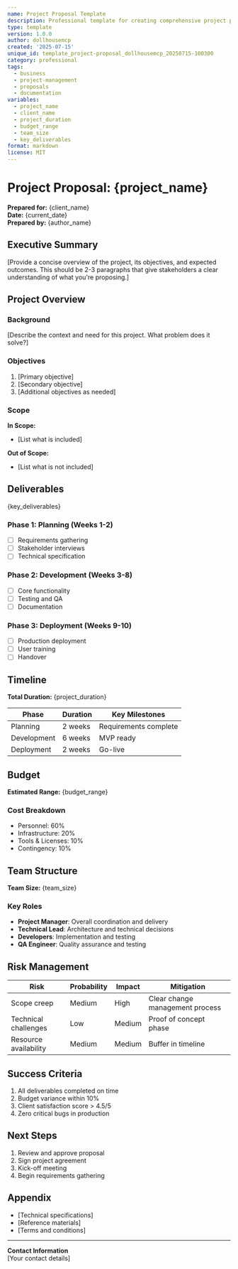 ```yaml
---
name: Project Proposal Template
description: Professional template for creating comprehensive project proposals
type: template
version: 1.0.0
author: dollhousemcp
created: '2025-07-15'
unique_id: template_project-proposal_dollhousemcp_20250715-100300
category: professional
tags:
  - business
  - project-management
  - proposals
  - documentation
variables:
  - project_name
  - client_name
  - project_duration
  - budget_range
  - team_size
  - key_deliverables
format: markdown
license: MIT
---
```


# Project Proposal: {project_name}

**Prepared for:** {client_name}  
**Date:** {current_date}  
**Prepared by:** {author_name}

## Executive Summary

[Provide a concise overview of the project, its objectives, and expected outcomes. This should be 2-3 paragraphs that give stakeholders a clear understanding of what you're proposing.]

## Project Overview

### Background
[Describe the context and need for this project. What problem does it solve?]

### Objectives
1. [Primary objective]
2. [Secondary objective]
3. [Additional objectives as needed]

### Scope
**In Scope:**
- [List what is included]

**Out of Scope:**
- [List what is not included]

## Deliverables

{key_deliverables}

### Phase 1: Planning (Weeks 1-2)
- [ ] Requirements gathering
- [ ] Stakeholder interviews
- [ ] Technical specification

### Phase 2: Development (Weeks 3-8)
- [ ] Core functionality
- [ ] Testing and QA
- [ ] Documentation

### Phase 3: Deployment (Weeks 9-10)
- [ ] Production deployment
- [ ] User training
- [ ] Handover

## Timeline

**Total Duration:** {project_duration}

| Phase | Duration | Key Milestones |
|-------|----------|----------------|
| Planning | 2 weeks | Requirements complete |
| Development | 6 weeks | MVP ready |
| Deployment | 2 weeks | Go-live |

## Budget

**Estimated Range:** {budget_range}

### Cost Breakdown
- Personnel: 60%
- Infrastructure: 20%
- Tools & Licenses: 10%
- Contingency: 10%

## Team Structure

**Team Size:** {team_size}

### Key Roles
- **Project Manager**: Overall coordination and delivery
- **Technical Lead**: Architecture and technical decisions
- **Developers**: Implementation and testing
- **QA Engineer**: Quality assurance and testing

## Risk Management

| Risk | Probability | Impact | Mitigation |
|------|-------------|--------|------------|
| Scope creep | Medium | High | Clear change management process |
| Technical challenges | Low | Medium | Proof of concept phase |
| Resource availability | Medium | Medium | Buffer in timeline |

## Success Criteria

1. All deliverables completed on time
2. Budget variance within 10%
3. Client satisfaction score > 4.5/5
4. Zero critical bugs in production

## Next Steps

1. Review and approve proposal
2. Sign project agreement
3. Kick-off meeting
4. Begin requirements gathering

## Appendix

- [Technical specifications]
- [Reference materials]
- [Terms and conditions]

---

**Contact Information**  
[Your contact details]
